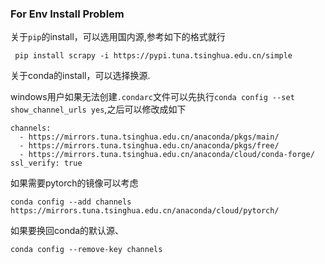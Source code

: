 ### For Env Install Problem

关于`pip`的install，可以选用国内源,参考如下的格式就行

```
 pip install scrapy -i https://pypi.tuna.tsinghua.edu.cn/simple
```

关于conda的install，可以选择换源.

windows用户如果无法创建`.condarc`文件可以先执行`conda config --set show_channel_urls yes`,之后可以修改成如下

```
channels:
  - https://mirrors.tuna.tsinghua.edu.cn/anaconda/pkgs/main/
  - https://mirrors.tuna.tsinghua.edu.cn/anaconda/pkgs/free/
  - https://mirrors.tuna.tsinghua.edu.cn/anaconda/cloud/conda-forge/
ssl_verify: true
```

如果需要pytorch的镜像可以考虑

```
conda config --add channels https://mirrors.tuna.tsinghua.edu.cn/anaconda/cloud/pytorch/
```

如果要换回conda的默认源、

```
conda config --remove-key channels
```
